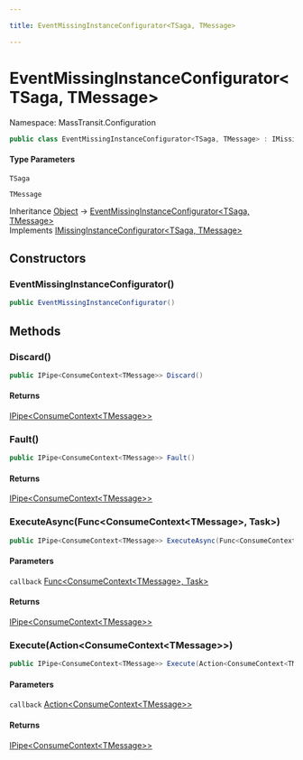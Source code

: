 ```yaml
---

title: EventMissingInstanceConfigurator<TSaga, TMessage>

---
```


# EventMissingInstanceConfigurator\<TSaga, TMessage\>

Namespace: MassTransit.Configuration

```csharp
public class EventMissingInstanceConfigurator<TSaga, TMessage> : IMissingInstanceConfigurator<TSaga, TMessage>
```

#### Type Parameters

`TSaga`<br/>

`TMessage`<br/>

Inheritance [Object](https://learn.microsoft.com/en-us/dotnet/api/system.object) → [EventMissingInstanceConfigurator\<TSaga, TMessage\>](../masstransit-configuration/eventmissinginstanceconfigurator-2)<br/>
Implements [IMissingInstanceConfigurator\<TSaga, TMessage\>](../../masstransit-abstractions/masstransit/imissinginstanceconfigurator-2)

## Constructors

### **EventMissingInstanceConfigurator()**

```csharp
public EventMissingInstanceConfigurator()
```

## Methods

### **Discard()**

```csharp
public IPipe<ConsumeContext<TMessage>> Discard()
```

#### Returns

[IPipe\<ConsumeContext\<TMessage\>\>](../../masstransit-abstractions/masstransit/ipipe-1)<br/>

### **Fault()**

```csharp
public IPipe<ConsumeContext<TMessage>> Fault()
```

#### Returns

[IPipe\<ConsumeContext\<TMessage\>\>](../../masstransit-abstractions/masstransit/ipipe-1)<br/>

### **ExecuteAsync(Func\<ConsumeContext\<TMessage\>, Task\>)**

```csharp
public IPipe<ConsumeContext<TMessage>> ExecuteAsync(Func<ConsumeContext<TMessage>, Task> callback)
```

#### Parameters

`callback` [Func\<ConsumeContext\<TMessage\>, Task\>](https://learn.microsoft.com/en-us/dotnet/api/system.func-2)<br/>

#### Returns

[IPipe\<ConsumeContext\<TMessage\>\>](../../masstransit-abstractions/masstransit/ipipe-1)<br/>

### **Execute(Action\<ConsumeContext\<TMessage\>\>)**

```csharp
public IPipe<ConsumeContext<TMessage>> Execute(Action<ConsumeContext<TMessage>> callback)
```

#### Parameters

`callback` [Action\<ConsumeContext\<TMessage\>\>](https://learn.microsoft.com/en-us/dotnet/api/system.action-1)<br/>

#### Returns

[IPipe\<ConsumeContext\<TMessage\>\>](../../masstransit-abstractions/masstransit/ipipe-1)<br/>
